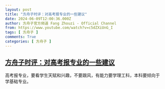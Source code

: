 ```yaml
---
layout: post
title: "方舟子时评：对高考报专业的一些建议"
date: 2024-06-09T12:00:36.000Z
author: 方舟子官方频道 Fang Zhouzi - Official Channel
from: https://www.youtube.com/watch?v=c5dZXiUnG_I
tags: [ 方舟子 ]
comments: True
categories: [ 方舟子 ]
---
```

<!--1717934436000-->
[方舟子时评：对高考报专业的一些建议](https://www.youtube.com/watch?v=c5dZXiUnG_I)
------

<div>
高考报专业，要看学生天赋和兴趣，不要跟风，有能力要学理工科，本科要倾向于学基础专业。
</div>
